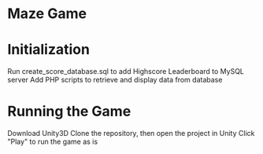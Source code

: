 # Maze Game
# 
# Initialization
Run create_score_database.sql to add Highscore Leaderboard to MySQL server
Add PHP scripts to retrieve and display data from database
#
# Running the Game
Download Unity3D
Clone the repository, then open the project in Unity
Click "Play" to run the game as is
